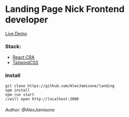 # Landing Page Nick Frontend developer
[Live Demo](url)
### Stack:
 - [React CRA](https://create-react-app.dev/)
 - [TailwindCSS](https://tailwindcss.com/)
### Install
```
git clone https://github.com/AlexJamisone/landing
npm install
npm run start
//will open http://localhost:3000
```

###### Author: @AlexJamisone